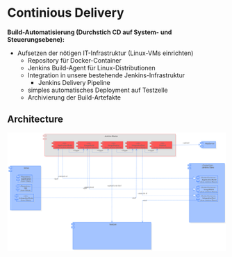 # Continious Delivery

**Build-Automatisierung (Durchstich CD auf System- und Steuerungsebene):**

- Aufsetzen der nötigen IT-Infrastruktur (Linux-VMs einrichten)
    - Repository für Docker-Container
    - Jenkins Build-Agent für Linux-Distributionen
    - Integration in unsere bestehende Jenkins-Infrastruktur
        - Jenkins Delivery Pipeline
    - simples automatisches Deployment auf Testzelle
    - Archivierung der Build-Artefakte

## Architecture

![Continious Delivery Infrastructure](images/arch_cd.svg)
